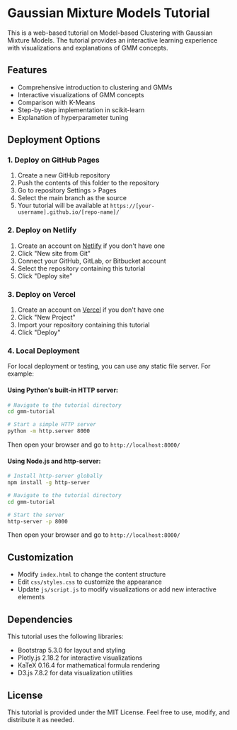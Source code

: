 # Gaussian Mixture Models Tutorial

This is a web-based tutorial on Model-based Clustering with Gaussian Mixture Models. The tutorial provides an interactive learning experience with visualizations and explanations of GMM concepts.

## Features

- Comprehensive introduction to clustering and GMMs
- Interactive visualizations of GMM concepts
- Comparison with K-Means
- Step-by-step implementation in scikit-learn
- Explanation of hyperparameter tuning

## Deployment Options

### 1. Deploy on GitHub Pages

1. Create a new GitHub repository
2. Push the contents of this folder to the repository
3. Go to repository Settings > Pages
4. Select the main branch as the source
5. Your tutorial will be available at `https://[your-username].github.io/[repo-name]/`

### 2. Deploy on Netlify

1. Create an account on [Netlify](https://www.netlify.com/) if you don't have one
2. Click "New site from Git"
3. Connect your GitHub, GitLab, or Bitbucket account
4. Select the repository containing this tutorial
5. Click "Deploy site"

### 3. Deploy on Vercel

1. Create an account on [Vercel](https://vercel.com/) if you don't have one
2. Click "New Project"
3. Import your repository containing this tutorial
4. Click "Deploy"

### 4. Local Deployment

For local deployment or testing, you can use any static file server. For example:

#### Using Python's built-in HTTP server:

```bash
# Navigate to the tutorial directory
cd gmm-tutorial

# Start a simple HTTP server
python -m http.server 8000
```

Then open your browser and go to `http://localhost:8000/`

#### Using Node.js and http-server:

```bash
# Install http-server globally
npm install -g http-server

# Navigate to the tutorial directory
cd gmm-tutorial

# Start the server
http-server -p 8000
```

Then open your browser and go to `http://localhost:8000/`

## Customization

- Modify `index.html` to change the content structure
- Edit `css/styles.css` to customize the appearance
- Update `js/script.js` to modify visualizations or add new interactive elements

## Dependencies

This tutorial uses the following libraries:

- Bootstrap 5.3.0 for layout and styling
- Plotly.js 2.18.2 for interactive visualizations
- KaTeX 0.16.4 for mathematical formula rendering
- D3.js 7.8.2 for data visualization utilities

## License

This tutorial is provided under the MIT License. Feel free to use, modify, and distribute it as needed. 